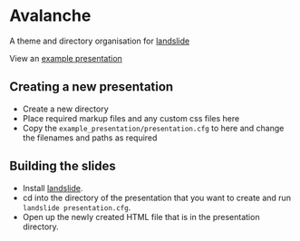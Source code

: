 # Avalanche

A theme and directory organisation for [landslide](https://github.com/adamzap/landslide)

View an [example presentation](http://akrabat.github.com/avalanche/example.html)


## Creating a new presentation

* Create a new directory
* Place required markup files and any custom css files here
* Copy the `example_presentation/presentation.cfg` to here and change the filenames and paths as required

## Building the slides

* Install [landslide](https://github.com/adamzap/landslide).
* cd into the directory of the presentation that you want to create and run `landslide presentation.cfg`.
* Open up the newly created HTML file that is in the presentation directory.
